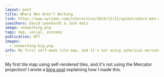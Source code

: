 ```yaml
---
layout: post
title: Where Men Aren’t Working
link: https://www.nytimes.com/interactive/2014/12/12/upshot/where-men-arent-working-map.html
coauthors: David Leonhardt & Josh Katz
image: nonworking.png
tags: map, social, economy
publication: NYT
images: 
  - nonworking-big.png
info: My first self-made tile map, and it's not using spherical mercator!
---
```


My first tile map using self-rendered tiles, and it's not using the Mercator projection! I wrote a [blog post](http://vis4.net/blog/posts/no-more-mercator-tiles/) explaining how I made this.
